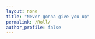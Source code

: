 ```yaml
---
layout: none
title: "Never gonna give you up"
permalink: /Roll/
author_profile: false
---
```

<html lang="de-CH">
<head>
 <title>Never gonna give you up</title>
 <style type="text/css">
  .container {
   margin:0 auto; /* this will center the page */
   width:80%; /*  use your width here */
}
.responsive {
width: 100%;
height: 0;
padding-bottom: 56.25%;
position: relative;
}
.responsive iframe {
position: absolute;
width: 100%;
height: 85%;
}

<head>
<!-- Global site tag (gtag.js) - Google Analytics -->
<script async src="https://www.googletagmanager.com/gtag/js?id=UA-157295670-1"></script>
<script>
  window.dataLayer = window.dataLayer || [];
  function gtag(){dataLayer.push(arguments);}
  gtag('js', new Date());

  gtag('config', 'UA-157295670-1');
</script>
</head>
<br>
<center><video controls width="250" autoplay>

    <source src="/files/Roll.mp4"
            type="video/webm">

    <source src="/files/Roll.mp4"
            type="video/mp4">

    You can't watch this video, because you're Browser is trash.
</video></center>

